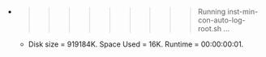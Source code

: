 * >>>>>>>>> Running inst-min-con-auto-log-root.sh ...
  * Disk size = 919184K. Space Used = 16K. Runtime = 00:00:00:01.
